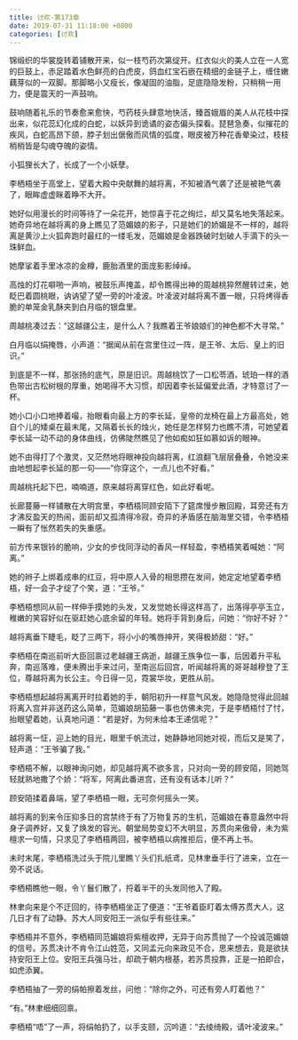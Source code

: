 ```yaml
---
title: 讨欢-第173章
date: 2019-07-31 11:18:00 +0800
categories: [讨欢]
---
```


锦缎织的华裳旋转着铺散开来，似一枝芍药次第绽开。红衣似火的美人立在一人宽的巨鼓上，赤足踏着水色鲜亮的白虎皮，鸽血红宝石嵌在精细的金链子上，缠住嫩藕芽似的一双脚。那脚略小又瘦长，像凝固的油脂，足底隐隐发粉，只稍稍一用力，便是震天的一声鼓响。

鼓响随着礼乐的节奏愈来愈快，芍药枝头肆意地快活，臻首娥眉的美人从花枝中探出来，似花蕊幻化成的白蛇，以妖异到诡谲的姿态偏头探看。琵琶急奏，似摧花的疾风，白蛇高昂下颌，脖子划出倨傲而风情的弧度，眼皮被万种花香晕染过，枝枝梢梢皆是勾魂夺魄的姿情。

小狐狸长大了，长成了一个小妖孽。

李栖梧坐于高堂上，望着大殿中央献舞的越将离，不知被酒气袭了还是被艳气袭了，眼眸虚虚眯着睁不大开。

她好似用漫长的时间等待了一朵花开，她惊喜于花之绚烂，却又莫名地失落起来。她奇异地在越将离的身上瞧见了范媚娘的影子，只是她们的娇媚是不一样的，越将离是黄沙上火狐奔跑时最红的一缕毛发，范媚娘是金器跌破时划破人手滴下的头一珠鲜血。

她摩挲着手里冰凉的金樽，鹿胎酒里的面庞影影绰绰。

高烛的灯花噼啪一声响，被鼓乐声掩盖，却令瞧得出神的周越桃猝然醒转过来，她眨巴着圆桃眼，讷讷望了望一旁的叶凌波。叶凌波对越将离不置一眼，只将烤得香脆的单笼金乳酥夹到白月临的银盘里。

周越桃凑过去：“这越疆公主，是什么人？我瞧着王爷娘娘们的神色都不大寻常。”

白月临以绢掩唇，小声道：“据闻从前在宫里住过一阵，是王爷、太后、皇上的旧识。”

到底是不一样，那张扬的底气，原是旧识。周越桃饮了一口松苓酒，琥珀一样的酒色带出古松树根的厚重，她喝得不大习惯，却因着李长延偏爱此酒，才特意讨了一杯。

她小口小口地捧着嘬，抬眼看向最上方的李长延，皇帝的龙椅在最上方最高处，她自个儿的矮桌在最末尾，又隔着长长的烛火，她任是怎样努力也瞧不清，可她望着李长延一动不动的身体曲线，仿佛陡然瞧见了他如痴如狂如慕如诉的眼神。

她不由得打了个激灵，又茫然地将眼神投向越将离，红浪翻飞层层叠叠，令她没来由地想起李长延的那一句——“你穿这个，一点儿也不好看。”

周越桃托起下巴，喃喃道，原来越将离穿红色，如此好看呢。

长廊蔓藤一样铺散在大明宫里，李栖梧同顾安陌下了筵席慢步散回殿，耳旁还有方才沸反盈天的热闹，面前却又孤清得冷寂，奇异的矛盾感在脑海里交错，令李栖梧一瞬有了怅然若失的失重感。

前方传来银铃的脆响，少女的步伐同浮动的香风一样轻盈，李栖梧笑着喊她：“阿离。”

她的辫子上绑着成串的红豆，将中原人入骨的相思攒在发间，她定定地望着李栖梧，好一会子才绽了个笑，道：“王爷。”

李栖梧想同从前一样伸手摸她的头发，又发觉她长得这样高了，出落得亭亭玉立，稚嫩的笑容好似在驱赶她心底余留的年轻。她将手背到身后，问她：“你好不好？”

越将离垂下睫毛，眨了三两下，将小小的嘴唇抻开，笑得极娇甜：“好。”

李栖梧在南巡前听大臣回禀过老越疆王病逝，越疆王族争位一事，后因着升平私奔，南巡落难，便未腾出手来过问，至南巡后回宫，听闻越将离的哥哥越穆登了王位，尊越将离为长公主。今日得一见，霓裳华妆，更胜从前。

李栖梧想起越将离离开时拉着她的手，朝阳初升一样意气风发。她隐隐觉得此回越将离入宫并非送药这么简单，范媚娘胡笳藤一事也仿佛未完，于是李栖梧忖了忖，抬眼望着她，认真地问道：“若是好，为何未给本王递信呢？”

越将离一怔，迎上她的目光，眼里千帆流过，她静静地同她对视，而后又是笑了，轻声道：“王爷骗了我。”

李栖梧不解，以眼神询问她，却见越将离不欲多言，只对向一旁的顾安陌，同她驾轻就熟地撒了个娇：“将军，阿离此番进宫，还有没有话本儿听？”

顾安陌揉着鼻端，望了李栖梧一眼，无可奈何摇头一笑。

越将离的到来令压抑多日的宫禁终于有了万物复苏的生机，范媚娘在春意盎然中将身子调养好，又复了焕发的容光。朝堂局势变幻不大明显，苏贯向来傲骨，未为紫檀求一句情，只求见了李栖梧两回，被李栖梧以病推拒后，便不再上书。

未时末尾，李栖梧洗过头于院儿里瞧丫头们扎纸鸢，见林聿垂手行了进来，立在一旁不说话。

李栖梧瞧他一眼，令丫鬟们散了，捋着半干的头发同他入了殿。

林聿向来是个不迂回的，待李栖梧坐正了便道：“王爷着臣盯着太傅苏贯大人，这几日才有了动静。苏大人同安阳王一派似乎有些往来。”

李栖梧并不意外，李栖梧同范媚娘将紫檀收押，无异于向苏贯抛了一个投诚范媚娘的信号。苏贯决计不肯令江山姓范，又同孟元向来政见不合，思来想去，竟是欲扶持安阳王上位。安阳王兵强马壮，却疏于朝内根基，若苏贯投靠，正是一拍即合，如虎添翼。

李栖梧抽了一旁的绢帕擦着发丝，问他：“除你之外，可还有旁人盯着他？”

“有。”林聿细细回禀。

李栖梧“唔”了一声，将绢帕扔了，以手支颐，沉吟道：“去绫绮殿，请叶凌波来。”

